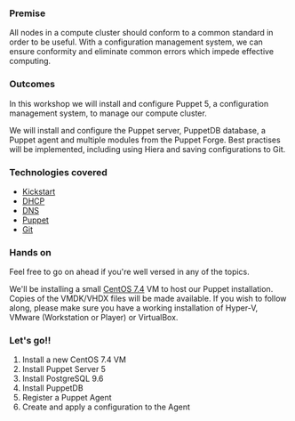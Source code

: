 ### Premise

All nodes in a compute cluster should conform to a common standard in order to be useful. With a configuration management system, we can ensure conformity and eliminate common errors which impede effective computing.

### Outcomes

In this workshop we will install and configure Puppet 5, a configuration management system, to manage our compute cluster.

We will install and configure the Puppet server, PuppetDB database, a Puppet agent and multiple modules from the Puppet Forge. Best practises will be implemented, including using Hiera and saving configurations to Git.

### Technologies covered

- [Kickstart](kickstart.md)
- [DHCP](dhcp.md)
- [DNS](dns.md)
- [Puppet](puppet.md)
- [Git](git.md)

### Hands on

Feel free to go on ahead if you're well versed in any of the topics.

We'll be installing a small [CentOS 7.4](http://centos.mirror.ac.za/7.4.1708/) VM to host our Puppet installation. Copies of the VMDK/VHDX files will be made available. If you wish to follow along, please make sure you have a working installation of Hyper-V, VMware (Workstation or Player) or VirtualBox.

### Let's go!!

1. Install a new CentOS 7.4 VM
1. Install Puppet Server 5
1. Install PostgreSQL 9.6
1. Install PuppetDB
1. Register a Puppet Agent
1. Create and apply a configuration to the Agent
